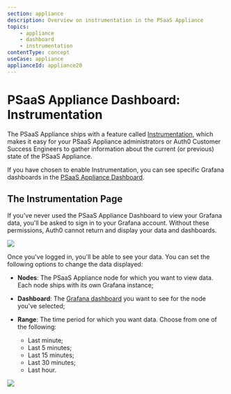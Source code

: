 ```yaml
---
section: appliance
description: Overview on instrumentation in the PSaaS Appliance
topics:
    - appliance
    - dashboard
    - instrumentation
contentType: concept
useCase: appliance
applianceId: appliance20
---
```


# PSaaS Appliance Dashboard: Instrumentation

The PSaaS Appliance ships with a feature called [Instrumentation](/appliance/customer-hosted/instrumentation), which makes it easy for your PSaaS Appliance administrators or Auth0 Customer Success Engineers to gather information about the current (or previous) state of the PSaaS Appliance.

If you have chosen to enable Instrumentation, you can see specific Grafana dashboards in the [PSaaS Appliance Dashboard](${manage_url}/configuration#/instrumentation).

## The Instrumentation Page

If you've never used the PSaaS Appliance Dashboard to view your Grafana data, you'll be asked to sign in to your Grafana account. Without these permissions, Auth0 cannot return and display your data and dashboards.

![](/media/articles/appliance/dashboard/instrumentation-login.png)

Once you've logged in, you'll be able to see your data. You can set the following options to change the data displayed:

* **Nodes**: The PSaaS Appliance node for which you want to view data. Each node ships with its own Grafana instance;
* **Dashboard**: The [Grafana dashboard](http://docs.grafana.org/guides/getting_started/#dashboards-panels-rows-the-building-blocks-of-grafana) you want to see for the node you've selected;
* **Range**: The time period for which you want data. Choose from one of the following:

  * Last minute;
  * Last 5 minutes;
  * Last 15 minutes;
  * Last 30 minutes;
  * Last hour.

![](/media/articles/appliance/dashboard/instrumentation-page.png)
